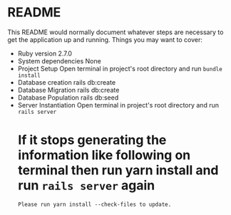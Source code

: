 # README

This README would normally document whatever steps are necessary to get the
application up and running.
Things you may want to cover:

- Ruby version
  2.7.0
- System dependencies
  None
- Project Setup
  Open terminal in project's root directory and run `bundle install`
- Database creation
  rails db:create
- Database Migration
  rails db:create
- Database Population
  rails db:seed
- Server Instantiation
  Open terminal in project's root directory and run
  `rails server`
  # If it stops generating the information like following on terminal then run yarn install and run `rails server` again
  `Please run yarn install --check-files to update.`
